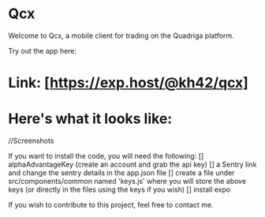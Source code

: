 # Qcx

Welcome to Qcx, a mobile client for trading on the Quadriga platform. 

Try out the app here: 
# Link: [https://exp.host/@kh42/qcx]

# Here's what it looks like: 
//Screenshots

If you want to install the code, you will need the following: 
[] alphaAdvantageKey (create an account and grab the api key)
[] a Sentry link and change the sentry details in the app.json file
[] create a file under src/components/common named 'keys.js' where you will store the above keys (or directly in the files using the keys if you wish)
[] install expo

If you wish to contribute to this project, feel free to contact me. 
